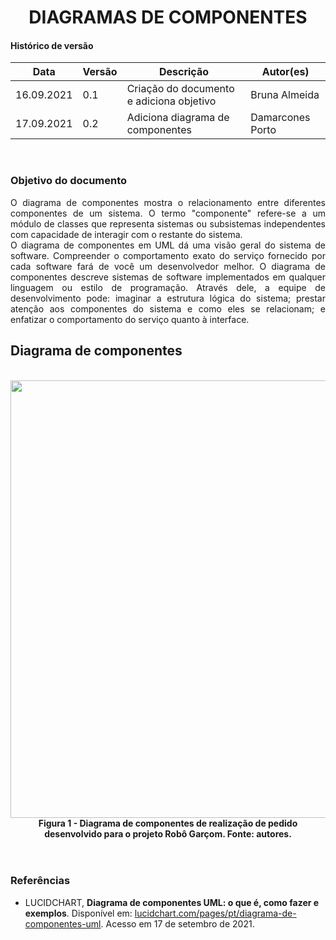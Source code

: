 # <center> DIAGRAMAS DE COMPONENTES

#### Histórico de versão<br>

|    Data    | Versão | Descrição | Autor(es)|
| ---------- | ------ | --------- | -------- |
| 16.09.2021 |  0.1   | Criação do documento e adiciona objetivo| Bruna Almeida |
| 17.09.2021 |  0.2   |Adiciona diagrama de componentes| Damarcones Porto |

<br>

### Objetivo do documento

<div align="justify">
O diagrama de componentes mostra o relacionamento entre diferentes componentes de um sistema. O termo "componente" refere-se a um módulo de classes que representa sistemas ou subsistemas independentes com capacidade de interagir com o restante do sistema.
<br>
O diagrama de componentes em UML dá uma visão geral do sistema de software. Compreender o comportamento exato do serviço fornecido por cada software fará de você um desenvolvedor melhor. O diagrama de componentes descreve sistemas de software implementados em qualquer linguagem ou estilo de programação. Através dele, a equipe de desenvolvimento pode: imaginar a estrutura lógica do sistema; prestar atenção aos componentes do sistema e como eles se relacionam; e enfatizar o comportamento do serviço quanto à interface.
<br></div>


## Diagrama de componentes
<br>

<div align="center"><img src="../../imagens/diagrama_componetes.png" width="700" ></<br>
<figcaption align='center'>
    <b>Figura 1 - Diagrama de componentes de realização de pedido desenvolvido para o projeto Robô Garçom. Fonte: autores.</b>
</figcaption>
<br>
<br></div>


### Referências
- LUCIDCHART, **Diagrama de componentes UML: o que é, como fazer e exemplos**. Disponível em: [lucidchart.com/pages/pt/diagrama-de-componentes-uml](https://www.lucidchart.com/pages/pt/diagrama-de-componentes-uml). Acesso em 17 de setembro de 2021.